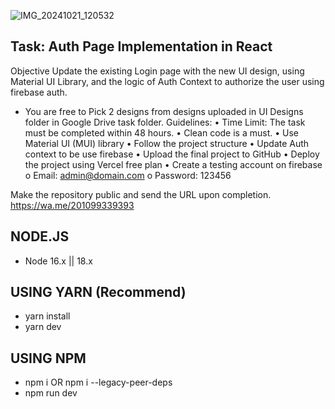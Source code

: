 ![IMG_20241021_120532](https://github.com/user-attachments/assets/a73cf549-2608-430b-b21d-c95e2c4c73f3)

## Task: Auth Page Implementation in React

Objective
Update the existing Login page with the new UI design, using Material UI Library, and the logic of Auth Context to authorize the user using firebase auth.
-	You are free to Pick 2 designs from designs uploaded in UI Designs folder in Google Drive task folder.
Guidelines:
•	Time Limit: The task must be completed within 48 hours.
•	Clean code is a must.
•	Use Material UI (MUI) library
•	Follow the project structure
•	Update Auth context to be use firebase
•	Upload the final project to GitHub
•	Deploy the project using Vercel free plan
•	Create a testing account on firebase 
o	Email: admin@domain.com
o	Password: 123456

Make the repository public and send the URL upon completion.
https://wa.me/201099339393

## NODE.JS

- Node 16.x || 18.x

## USING YARN (Recommend)

- yarn install
- yarn dev

## USING NPM

- npm i OR npm i --legacy-peer-deps
- npm run dev
